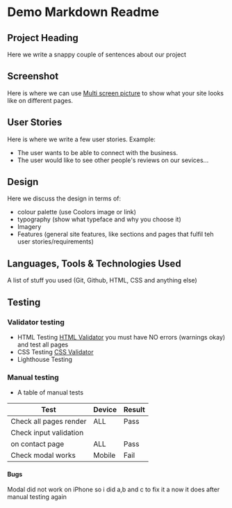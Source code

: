# Demo Markdown Readme

## Project Heading

Here we write a snappy couple of sentences about our project

## Screenshot

Here is where we can use [Multi screen picture](http://techsini.com/multi-mockup/index.php) to show what your site looks like on different pages.

## User Stories

Here is where we write a few user stories. Example:

- The user wants to be able to connect with the business.
- The user would like to see other people's reviews on our sevices...

## Design

Here we discuss the design in terms of:

- colour palette (use Coolors image or link)
- typography (show what typeface and why you choose it)
- Imagery
- Features (general site features, like sections and pages that fulfil teh user stories/requirements)

## Languages, Tools & Technologies Used

A list of stuff you used (Git, Github, HTML, CSS and anything else)

## Testing

### Validator testing

- HTML Testing [HTML Validator](https://validator.w3.org/) you must have NO errors (warnings okay) and test all pages
- CSS Testing [CSS Validator](https://jigsaw.w3.org/css-validator/)
- Lighthouse Testing

### Manual testing

- A table of manual tests

| Test                    | Device     | Result       |
| ----------------------- | ---------- | ------------ |
|Check all pages render   | ALL        | Pass         |
|Check input validation   |            |              |
|on contact page          | ALL        | Pass         |
|Check modal works        | Mobile     | Fail         |

#### Bugs

Modal did not work on iPhone so i did a,b and c to fix it a now it does after manual testing again
